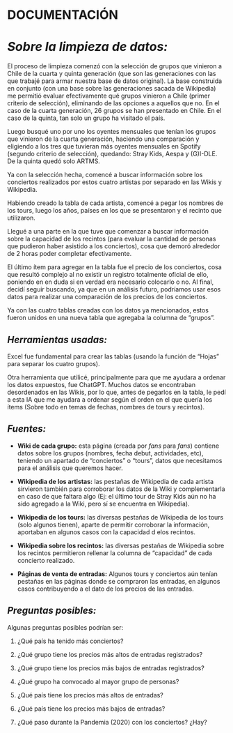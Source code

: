 # __DOCUMENTACIÓN__ 

# *__Sobre la limpieza de datos:__* 

El proceso de limpieza comenzó con la selección de grupos que vinieron a Chile de la cuarta y quinta generación (que son las generaciones con las que trabajé para armar nuestra base de datos original). La base construida en conjunto (con una base sobre las generaciones sacada de Wikipedia) me permitió evaluar efectivamente qué grupos vinieron a Chile (primer criterio de selección), eliminando de las opciones a aquellos que no. En el caso de la cuarta generación, 26 grupos se han presentado en Chile. En el caso de la quinta, tan solo un grupo ha visitado el país. 

Luego busqué uno por uno los oyentes mensuales que tenían los grupos que vinieron de la cuarta generación, haciendo una comparación y eligiendo a los tres que tuvieran más oyentes mensuales en Spotify (segundo criterio de selección), quedando: Stray Kids, Aespa y (G)I-DLE. De la quinta quedó solo ARTMS. 

Ya con la selección hecha, comencé a buscar información sobre los conciertos realizados por estos cuatro artistas por separado en las Wikis y Wikipedia.  

Habiendo creado la tabla de cada artista, comencé a pegar los nombres de los tours, luego los años, países en los que se presentaron y el recinto que utilizaron. 

Llegué a una parte en la que tuve que comenzar a buscar información sobre la capacidad de los recintos (para evaluar la cantidad de personas que pudieron haber asistido a los conciertos), cosa que demoró alrededor de 2 horas poder completar efectivamente. 

El último ítem para agregar en la tabla fue el precio de los conciertos, cosa que resultó complejo al no existir un registro totalmente oficial de ello, poniendo en en duda si en verdad era necesario colocarlo o no. Al final, decidí seguir buscando, ya que en un análisis futuro, podríamos usar esos datos para realizar una comparación de los precios de los conciertos. 

Ya con las cuatro tablas creadas con los datos ya mencionados, estos fueron unidos en una nueva tabla que agregaba la columna de “grupos”. 

## *__Herramientas usadas:__* 

Excel fue fundamental para crear las tablas (usando la función de “Hojas” para separar los cuatro grupos).  

Otra herramienta que utilicé, principalmente para que me ayudara a ordenar los datos expuestos, fue ChatGPT. Muchos datos se encontraban desordenados en las Wikis, por lo que, antes de pegarlos en la tabla, le pedí a esta IA que me ayudara a ordenar según el orden en el que quería los ítems (Sobre todo en temas de fechas, nombres de tours y recintos).  

## *__Fuentes:__* 

- __Wiki de cada grupo:__ esta página (creada por *fans* para *fans*) contiene datos sobre los grupos (nombres, fecha debut, actividades, etc), teniendo un apartado de “conciertos” o “tours”, datos que necesitamos para el análisis que queremos hacer.  

- __Wikipedia de los artistas:__ las pestañas de Wikipedia de cada artista sirvieron también para corroborar los datos de la Wiki y complementarla en caso de que faltara algo (Ej: el último tour de Stray Kids aún no ha sido agregado a la Wiki, pero sí se encuentra en Wikipedia). 

- __Wikipedia de los tours:__ las diversas pestañas de Wikipedia de los tours (solo algunos tienen), aparte de permitir corroborar la información, aportaban en algunos casos con la capacidad d elos recintos. 

- __Wikipedia sobre los recintos:__ las diversas pestañas de Wikipedia sobre los recintos permitieron rellenar la columna de “capacidad” de cada concierto realizado.  

- __Páginas de venta de entradas:__ Algunos tours y conciertos aún tenían pestañas en las páginas donde se compraron las entradas, en algunos casos contribuyendo a el dato de los precios de las entradas. 

## *__Preguntas posibles:__* 

Algunas preguntas posibles podrían ser: 

1. ¿Qué país ha tenido más conciertos? 

2. ¿Qué grupo tiene los precios más altos de entradas registrados? 

3. ¿Qué grupo tiene los precios más bajos de entradas registrados? 

4. ¿Qué grupo ha convocado al mayor grupo de personas? 

5. ¿Qué país tiene los precios más altos de entradas? 

6. ¿Qué país tiene los precios más bajos de entradas? 

7. ¿Qué paso durante la Pandemia (2020) con los conciertos? ¿Hay? 
